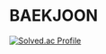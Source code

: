 # BAEKJOON
[![Solved.ac Profile](http://mazassumnida.wtf/api/v2/generate_badge?boj=bbmt1906)](https://solved.ac/bbmt1906/)
